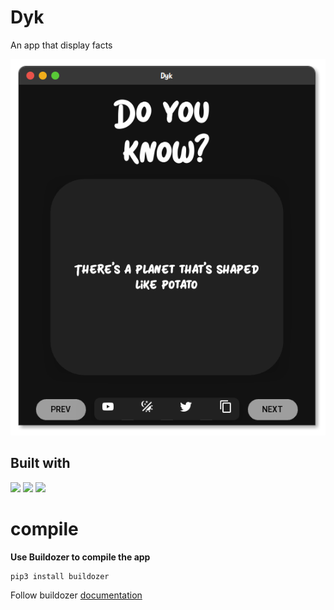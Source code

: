 # Dyk
An app that display facts

[<img src="images/dyk.png">]()

## Built with
[<img src="https://img.shields.io/badge/python-3-blue.svg?logo=LOGO">]()
[<img src="https://img.shields.io/badge/kivymd-orange.svg?logo=LOGO">]()
[<img src="https://img.shields.io/badge/kv-lang-black.svg?logo=LOGO">]()

# compile
 **Use Buildozer to compile the app**
```bash
pip3 install buildozer
```
<p align="left"> Follow buildozer <a href="https://buildozer.readthedocs.io/en/latest/">documentation </a>
